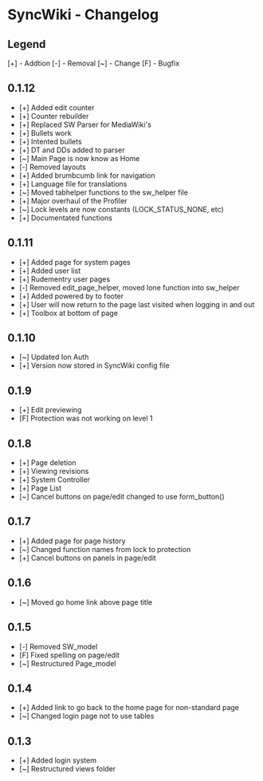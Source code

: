 SyncWiki - Changelog
====================

Legend
------

[+] - Addtion
[-] - Removal
[~] - Change
[F] - Bugfix

0.1.12
------

* [+] Added edit counter
* [+] Counter rebuilder
* [+] Replaced SW Parser for MediaWiki's
*	[+] Bullets work
* 	[+] Intented bullets
*	[+] DT and DDs added to parser
* [~] Main Page is now know as Home
* [-] Removed layouts
* [+] Added brumbcumb link for navigation
* [+] Language file for translations
* [~] Moved tabhelper functions to the sw_helper file
* [+] Major overhaul of the Profiler
* [~] Lock levels are now constants (LOCK_STATUS_NONE, etc)
* [+] Documentated functions

0.1.11
------

* [+] Added page for system pages
* [+] Added user list
* [+] Rudementry user pages
* [-] Removed edit_page_helper, moved lone function into sw_helper
* [+] Added powered by to footer
* [+] User will now return to the page last visited when logging in and out
* [+] Toolbox at bottom of page

0.1.10
------

* [~] Updated Ion Auth
* [+] Version now stored in SyncWiki config file

0.1.9
-----

* [+] Edit previewing
* [F] Protection was not working on level 1

0.1.8
-----

* [+] Page deletion
* [+] Viewing revisions
* [+] System Controller
* [+]  Page List
* [~] Cancel buttons on page/edit changed to use form_button()

0.1.7
-----

* [+] Added page for page history
* [~] Changed function names from lock to protection
* [+] Cancel buttons on panels in page/edit

0.1.6
-----

* [~] Moved go home link above page title

0.1.5
-----

* [-] Removed SW_model
* [F] Fixed spelling on page/edit
* [~] Restructured Page_model

0.1.4
-----

* [+] Added link to go back to the home page for non-standard page
* [~] Changed login page not to use tables

0.1.3
-----

* [+] Added login system
* [~] Restructured views folder

